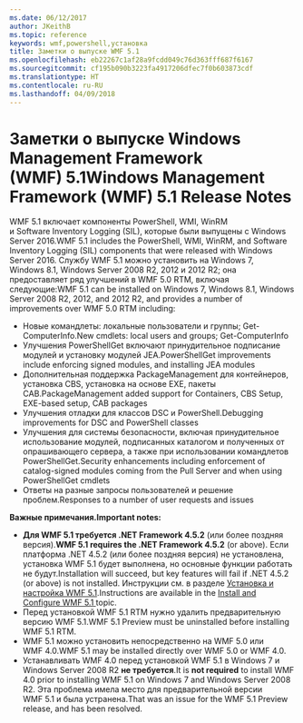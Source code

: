 ```yaml
---
ms.date: 06/12/2017
author: JKeithB
ms.topic: reference
keywords: wmf,powershell,установка
title: Заметки о выпуске WMF 5.1
ms.openlocfilehash: eb22267c1af28a9fcdd049c76d363fff687f6167
ms.sourcegitcommit: cf195b090b3223fa4917206dfec7f0b603873cdf
ms.translationtype: HT
ms.contentlocale: ru-RU
ms.lasthandoff: 04/09/2018
---
```

# <a name="windows-management-framework-wmf-51-release-notes"></a><span data-ttu-id="0ea69-103">Заметки о выпуске Windows Management Framework (WMF) 5.1</span><span class="sxs-lookup"><span data-stu-id="0ea69-103">Windows Management Framework (WMF) 5.1 Release Notes</span></span> #

<span data-ttu-id="0ea69-104">WMF 5.1 включает компоненты PowerShell, WMI, WinRM и Software Inventory Logging (SIL), которые были выпущены с Windows Server 2016.</span><span class="sxs-lookup"><span data-stu-id="0ea69-104">WMF 5.1 includes the PowerShell, WMI, WinRM, and Software Inventory Logging (SIL) components that were released with Windows Server 2016.</span></span>
<span data-ttu-id="0ea69-105">Службу WMF 5.1 можно установить на Windows 7, Windows 8.1, Windows Server 2008 R2, 2012 и 2012 R2; она предоставляет ряд улучшений в WMF 5.0 RTM, включая следующие:</span><span class="sxs-lookup"><span data-stu-id="0ea69-105">WMF 5.1 can be installed on Windows 7, Windows 8.1, Windows Server 2008 R2, 2012, and 2012 R2, and provides a number of improvements over WMF 5.0 RTM including:</span></span>

- <span data-ttu-id="0ea69-106">Новые командлеты: локальные пользователи и группы; Get-ComputerInfo.</span><span class="sxs-lookup"><span data-stu-id="0ea69-106">New cmdlets: local users and groups; Get-ComputerInfo</span></span>
- <span data-ttu-id="0ea69-107">Улучшения PowerShellGet включают принудительное подписание модулей и установку модулей JEA.</span><span class="sxs-lookup"><span data-stu-id="0ea69-107">PowerShellGet improvements include enforcing signed modules, and installing JEA modules</span></span>
- <span data-ttu-id="0ea69-108">Дополнительная поддержка PackageManagement для контейнеров, установка CBS, установка на основе EXE, пакеты CAB.</span><span class="sxs-lookup"><span data-stu-id="0ea69-108">PackageManagement added support for Containers, CBS Setup, EXE-based setup, CAB packages</span></span>
- <span data-ttu-id="0ea69-109">Улучшения отладки для классов DSC и PowerShell.</span><span class="sxs-lookup"><span data-stu-id="0ea69-109">Debugging improvements for DSC and PowerShell classes</span></span>
- <span data-ttu-id="0ea69-110">Улучшения для системы безопасности, включая принудительное использование модулей, подписанных каталогом и полученных от опрашивающего сервера, а также при использовании командлетов PowerShellGet.</span><span class="sxs-lookup"><span data-stu-id="0ea69-110">Security enhancements including enforcement of catalog-signed modules coming from the Pull Server and when using PowerShellGet cmdlets</span></span>
- <span data-ttu-id="0ea69-111">Ответы на разные запросы пользователей и решение проблем.</span><span class="sxs-lookup"><span data-stu-id="0ea69-111">Responses to a number of user requests and issues</span></span>

<span data-ttu-id="0ea69-112">**Важные примечания.**</span><span class="sxs-lookup"><span data-stu-id="0ea69-112">**Important notes:**</span></span>

- <span data-ttu-id="0ea69-113">**Для WMF 5.1 требуется .NET Framework 4.5.2** (или более поздняя версия).</span><span class="sxs-lookup"><span data-stu-id="0ea69-113">**WMF 5.1 requires the .NET Framework 4.5.2** (or above).</span></span> <span data-ttu-id="0ea69-114">Если платформа .NET 4.5.2 (или более поздняя версия) не установлена, установка WMF 5.1 будет выполнена, но основные функции работать не будут.</span><span class="sxs-lookup"><span data-stu-id="0ea69-114">Installation will succeed, but key features will fail if .NET 4.5.2 (or above) is not installed.</span></span> <span data-ttu-id="0ea69-115">Инструкции см. в разделе [Установка и настройка WMF 5.1](https://msdn.microsoft.com/powershell/wmf/5.1/install-configure).</span><span class="sxs-lookup"><span data-stu-id="0ea69-115">Instructions are available in the [Install and Configure WMF 5.1 ](https://msdn.microsoft.com/powershell/wmf/5.1/install-configure) topic.</span></span>
- <span data-ttu-id="0ea69-116">Перед установкой WMF 5.1 RTM нужно удалить предварительную версию WMF 5.1.</span><span class="sxs-lookup"><span data-stu-id="0ea69-116">WMF 5.1 Preview must be uninstalled before installing WMF 5.1 RTM.</span></span>
- <span data-ttu-id="0ea69-117">WMF 5.1 можно установить непосредственно на WMF 5.0 или WMF 4.0.</span><span class="sxs-lookup"><span data-stu-id="0ea69-117">WMF 5.1 may be installed directly over WMF 5.0 or WMF 4.0.</span></span>
- <span data-ttu-id="0ea69-118">Устанавливать WMF 4.0 перед установкой WMF 5.1 в Windows 7 и Windows Server 2008 R2 __не требуется__.</span><span class="sxs-lookup"><span data-stu-id="0ea69-118">It is __not required__ to install WMF 4.0 prior to installing WMF 5.1 on Windows 7 and Windows Server 2008 R2.</span></span> <span data-ttu-id="0ea69-119">Эта проблема имела место для предварительной версии WMF 5.1 и была устранена.</span><span class="sxs-lookup"><span data-stu-id="0ea69-119">That was an issue for the WMF 5.1 Preview release, and has been resolved.</span></span>